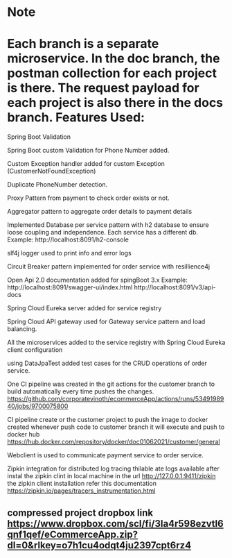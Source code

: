 Note
=========
Each branch is a separate microservice. 
In the doc branch, the postman collection for each project is there.
The request payload for each project is also there in the docs branch. 
Features Used:
==================
Spring Boot Validation

Spring Boot custom Validation for Phone Number added.

Custom Exception handler added for custom Exception (CustomerNotFoundException)

Duplicate PhoneNumber detection.

Proxy Pattern from payment to check order exists or not.

Aggregator pattern to aggregate order details to payment details

Implemented Database per service pattern with h2 database to ensure loose coupling and independence. Each service has a different db.
Example: http://localhost:8091/h2-console

slf4j logger used to print info and error logs

Circuit Breaker pattern implemented for order service with resillience4j

Open Api 2.0 documentation added for spingBoot 3.x
Example: http://localhost:8091/swagger-ui/index.html
http://localhost:8091/v3/api-docs

Spring Cloud Eureka server added for service registry

Spring Cloud API gateway used for Gateway service pattern and load balancing.

All the microservices added to the service registry with Spring Cloud Eureka client configuration

using DataJpaTest added test cases for the CRUD operations of order service.

One CI pipeline was created in the git actions for the customer branch to build automatically every time pushes the changes.
https://github.com/corporatevinoth/ecommerceApp/actions/runs/5349198940/jobs/9700075800

CI pipeline create or the customer project to push the image to docker created whenever push code to customer branch it will execute and push to docker hub
https://hub.docker.com/repository/docker/doc01062021/customer/general

Webclient is used to communicate payment service to order service.

Zipkin integration for distributed log tracing thilable ate logs available after instal the zipkin clint in local machine in the url 
http://127.0.0.1:9411/zipkin
the zipkin client installation refer this documentation
https://zipkin.io/pages/tracers_instrumentation.html

compressed project dropbox link
https://www.dropbox.com/scl/fi/3la4r598ezvtl6qnf1qef/eCommerceApp.zip?dl=0&rlkey=o7h1cu4odqt4ju2397cpt6rz4
--








